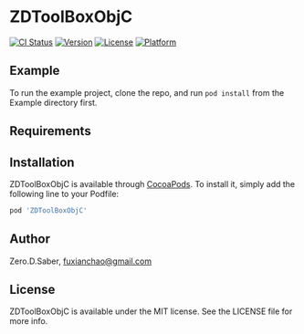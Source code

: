 # ZDToolBoxObjC

[![CI Status](https://img.shields.io/travis/faimin/ZDToolBoxObjC.svg?style=flat)](https://travis-ci.org/faimin/ZDToolBoxObjC)
[![Version](https://img.shields.io/cocoapods/v/ZDToolBoxObjC.svg?style=flat)](https://cocoapods.org/pods/ZDToolBoxObjC)
[![License](https://img.shields.io/cocoapods/l/ZDToolBoxObjC.svg?style=flat)](https://cocoapods.org/pods/ZDToolBoxObjC)
[![Platform](https://img.shields.io/cocoapods/p/ZDToolBoxObjC.svg?style=flat)](https://cocoapods.org/pods/ZDToolBoxObjC)

## Example

To run the example project, clone the repo, and run `pod install` from the Example directory first.

## Requirements

## Installation

ZDToolBoxObjC is available through [CocoaPods](https://cocoapods.org). To install
it, simply add the following line to your Podfile:

```ruby
pod 'ZDToolBoxObjC'
```

## Author

Zero.D.Saber, fuxianchao@gmail.com

## License

ZDToolBoxObjC is available under the MIT license. See the LICENSE file for more info.
